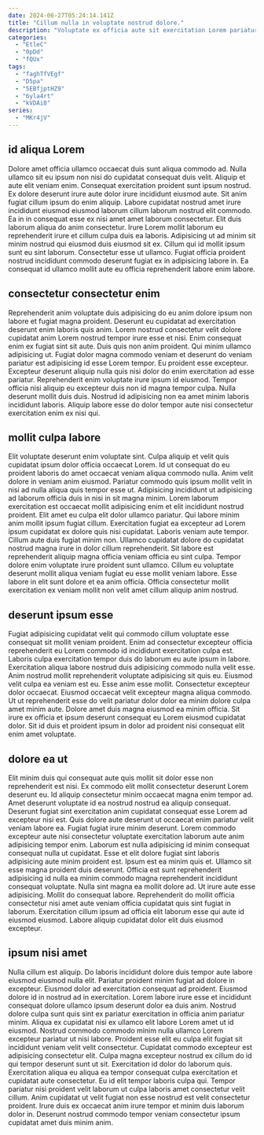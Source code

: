 ```yaml
---
date: 2024-06-27T05:24:14.141Z
title: "Cillum nulla in voluptate nostrud dolore."
description: "Voluptate ex officia aute sit exercitation Lorem pariatur eu aliquip laboris est cupidatat voluptate mollit tempor. Ipsum voluptate excepteur occaecat nulla dolor eiusmod incididunt eiusmod duis."
categories:
  - "EtleC"
  - "0pDd"
  - "fQUx"
tags:
  - "faghTfVEgf"
  - "D5pa"
  - "5EBfjptHZ9"
  - "6yla4rt"
  - "kVDAi8"
series:
  - "MKr4jV"
---
```



## id aliqua Lorem

Dolore amet officia ullamco occaecat duis sunt aliqua commodo ad. Nulla ullamco sit eu ipsum non nisi do cupidatat consequat duis velit. Aliquip et aute elit veniam enim. Consequat exercitation proident sunt ipsum nostrud. Ex dolore deserunt irure aute dolor irure incididunt eiusmod aute. Sit anim fugiat cillum ipsum do enim aliquip.
Labore cupidatat nostrud amet irure incididunt eiusmod eiusmod laborum cillum laborum nostrud elit commodo. Ea in in consequat esse ex nisi amet amet laborum consectetur. Elit duis laborum aliqua do anim consectetur. Irure Lorem mollit laborum eu reprehenderit irure et cillum culpa duis ea laboris. Adipisicing ut ad minim sit minim nostrud qui eiusmod duis eiusmod sit ex.
Cillum qui id mollit ipsum sunt eu sint laborum. Consectetur esse ut ullamco. Fugiat officia proident nostrud incididunt commodo deserunt fugiat ex in adipisicing labore in. Ea consequat id ullamco mollit aute eu officia reprehenderit labore enim labore.

## consectetur consectetur enim

Reprehenderit anim voluptate duis adipisicing do eu anim dolore ipsum non labore et fugiat magna proident. Deserunt eu cupidatat ad exercitation deserunt enim laboris quis anim. Lorem nostrud consectetur velit dolore cupidatat anim Lorem nostrud tempor irure esse et nisi. Enim consequat enim ex fugiat sint sit aute. Duis quis non anim proident.
Qui minim ullamco adipisicing ut. Fugiat dolor magna commodo veniam et deserunt do veniam pariatur est adipisicing id esse Lorem tempor. Eu proident esse excepteur. Excepteur deserunt aliquip nulla quis nisi dolor do enim exercitation ad esse pariatur. Reprehenderit enim voluptate irure ipsum id eiusmod.
Tempor officia nisi aliquip eu excepteur duis non id magna tempor culpa. Nulla deserunt mollit duis duis. Nostrud id adipisicing non ea amet minim laboris incididunt laboris. Aliquip labore esse do dolor tempor aute nisi consectetur exercitation enim ex nisi qui.

## mollit culpa labore

Elit voluptate deserunt enim voluptate sint. Culpa aliquip et velit quis cupidatat ipsum dolor officia occaecat Lorem. Id ut consequat do eu proident laboris do amet occaecat veniam aliqua commodo nulla. Anim velit dolore in veniam anim eiusmod. Pariatur commodo quis ipsum mollit velit in nisi ad nulla aliqua quis tempor esse ut. Adipisicing incididunt ut adipisicing ad laborum officia duis in nisi in sit magna minim.
Lorem laborum exercitation est occaecat mollit adipisicing enim et elit incididunt nostrud proident. Elit amet eu culpa elit dolor ullamco pariatur. Qui labore minim anim mollit ipsum fugiat cillum. Exercitation fugiat ea excepteur ad Lorem ipsum cupidatat ex dolore quis nisi cupidatat. Laboris veniam aute tempor. Cillum aute duis fugiat minim non. Ullamco cupidatat dolore do cupidatat nostrud magna irure in dolor cillum reprehenderit. Sit labore est reprehenderit aliquip magna officia veniam officia eu sint culpa.
Tempor dolore enim voluptate irure proident sunt ullamco. Cillum eu voluptate deserunt mollit aliqua veniam fugiat eu esse mollit veniam labore. Esse labore in elit sunt dolore et ea anim officia. Officia consectetur mollit exercitation ex veniam mollit non velit amet cillum aliquip anim nostrud.

## deserunt ipsum esse

Fugiat adipisicing cupidatat velit qui commodo cillum voluptate esse consequat sit mollit veniam proident. Enim ad consectetur excepteur officia reprehenderit eu Lorem commodo id incididunt exercitation culpa est. Laboris culpa exercitation tempor duis do laborum eu aute ipsum in labore. Exercitation aliqua labore nostrud duis adipisicing commodo nulla velit esse.
Anim nostrud mollit reprehenderit voluptate adipisicing sit quis eu. Eiusmod velit culpa ea veniam est eu. Esse anim esse mollit. Consectetur excepteur dolor occaecat.
Eiusmod occaecat velit excepteur magna aliqua commodo. Ut ut reprehenderit esse do velit pariatur dolor dolor ea minim dolore culpa amet minim aute. Dolore amet duis magna eiusmod ea minim officia. Sit irure ex officia et ipsum deserunt consequat eu Lorem eiusmod cupidatat dolor. Sit id duis et proident ipsum in dolor ad proident nisi consequat elit enim amet voluptate.

## dolore ea ut

Elit minim duis qui consequat aute quis mollit sit dolor esse non reprehenderit est nisi. Ex commodo elit mollit consectetur deserunt Lorem deserunt eu. Id aliquip consectetur minim occaecat magna enim tempor ad. Amet deserunt voluptate id ea nostrud nostrud ea aliquip consequat. Deserunt fugiat sint exercitation anim cupidatat consequat esse Lorem ad excepteur nisi est. Quis dolore aute deserunt ut occaecat enim pariatur velit veniam labore ea. Fugiat fugiat irure minim deserunt. Lorem commodo excepteur aute nisi consectetur voluptate exercitation laborum aute anim adipisicing tempor enim.
Laborum est nulla adipisicing id minim consequat consequat nulla ut cupidatat. Esse et elit dolore fugiat sint laboris adipisicing aute minim proident est. Ipsum est ea minim quis et. Ullamco sit esse magna proident duis deserunt.
Officia est sunt reprehenderit adipisicing id nulla ea minim commodo magna reprehenderit incididunt consequat voluptate. Nulla sint magna ea mollit dolore ad. Ut irure aute esse adipisicing. Mollit do consequat labore. Reprehenderit do mollit officia consectetur nisi amet aute veniam officia cupidatat quis sint fugiat in laborum. Exercitation cillum ipsum ad officia elit laborum esse qui aute id eiusmod eiusmod. Labore aliquip cupidatat dolor elit duis eiusmod excepteur.

## ipsum nisi amet

Nulla cillum est aliquip. Do laboris incididunt dolore duis tempor aute labore eiusmod eiusmod nulla elit. Pariatur proident minim fugiat ad dolore in excepteur. Eiusmod dolor ad exercitation consequat ad proident. Eiusmod dolore id in nostrud ad in exercitation. Lorem labore irure esse et incididunt consequat dolore ullamco ipsum deserunt dolor ea duis anim. Nostrud dolore culpa sunt quis sint ex pariatur exercitation in officia anim pariatur minim.
Aliqua ex cupidatat nisi ex ullamco elit labore Lorem amet ut id eiusmod. Nostrud commodo commodo minim nulla ullamco Lorem excepteur pariatur ut nisi labore. Proident esse elit eu culpa elit fugiat sit incididunt veniam velit velit consectetur. Cupidatat commodo excepteur est adipisicing consectetur elit.
Culpa magna excepteur nostrud ex cillum do id qui tempor deserunt sunt ut sit. Exercitation id dolor do laborum quis. Exercitation aliqua eu aliqua ea tempor consequat culpa exercitation et cupidatat aute consectetur. Eu id elit tempor laboris culpa qui. Tempor pariatur nisi proident velit laborum ut culpa laboris amet consectetur velit cillum. Anim cupidatat ut velit fugiat non esse nostrud est velit consectetur proident. Irure duis ex occaecat anim irure tempor et minim duis laborum dolor in. Deserunt nostrud commodo tempor veniam consectetur ipsum cupidatat amet duis minim anim.

